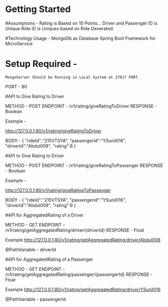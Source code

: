 # Getting Started


#Assumptions - 
	Rating is Based on 10 Points...
	Driver and Passenger ID is Unique
	Ride ID is Uniques based on Ride Generated.


#Technology Usage - 
	MongoDb as Database
	Spring Boot Framework for MicroService
	
	
# Setup Required - 
	MongoServer Should be Running in Local System at 27017 PORT.

PORT - 80



#API to Give Rating to Driver

METHOD - POST
ENDPOINT - /v1/rating/giveRatingToDriver
RESPONSE - Boolean

Example - 

http://127.0.0.1:80/v1/rating/giveRatingToDriver

BODY - 
{
	"rideId":"215VTSYA",
	"passengerId":"YSunil016",
	"driverId":"Abdul008",
	"rating":8
}
	


#API to Give Rating to Driver

METHOD - POST
ENDPOINT - /v1/rating/giveRatingToPassenger
RESPONSE - Boolean

Example - 

http://127.0.0.1:80/v1/rating/giveRatingToPassenger

BODY - 
{
	"rideId":"215VTSYA",
	"passengerId":"YSunil016",
	"driverId":"Abdul008",
	"rating":9
}



#API for AggregatedRating of a Driver

METHOD - GET
ENDPOINT - /v1/rating/getAggregatedRating/driver/{driverId}
RESPONSE - Float

Example
http://127.0.0.1:80/v1/rating/getAggregatedRating/driver/Abdul008

@PathVariable - driverId

#API for AggregatedRating of a Passenger

METHOD - GET
ENDPOINT - /v1/rating/getAggregatedRating/passenger/{passengerId}
RESPONSE - Float
	
Example
http://127.0.0.1:80/v1/rating/getAggregatedRating/driver/YSunil016

	
@PathVariable - passengerId
